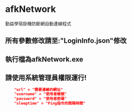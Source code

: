# afkNetwork
勤益學宿掛機防斷網自動連線程式

## 所有參數修改請至:"LoginInfo.json"修改
## 執行檔為afkNetwork.exe
## 請使用系統管理員權限運行!
```json
    "url" = "需要連線的網址"
    "username" = "使用者帳號"
    "password" = "使用者密碼"
    "sleeptime" = "Ping指令的間隔時間"
```
